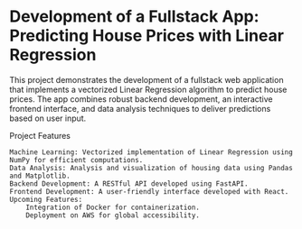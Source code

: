 # Development of a Fullstack App: Predicting House Prices with Linear Regression

This project demonstrates the development of a fullstack web application that implements a vectorized Linear Regression algorithm to predict house prices. The app combines robust backend development, an interactive frontend interface, and data analysis techniques to deliver predictions based on user input.

Project Features

    Machine Learning: Vectorized implementation of Linear Regression using NumPy for efficient computations.
    Data Analysis: Analysis and visualization of housing data using Pandas and Matplotlib.
    Backend Development: A RESTful API developed using FastAPI.
    Frontend Development: A user-friendly interface developed with React.
    Upcoming Features:
        Integration of Docker for containerization.
        Deployment on AWS for global accessibility.
